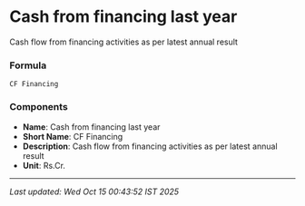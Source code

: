 # Cash from financing last year
Cash flow from financing activities as per latest annual result

### Formula
```text
CF Financing
```


### Components
- **Name**: Cash from financing last year
- **Short Name**: CF Financing
- **Description**: Cash flow from financing activities as per latest annual result
- **Unit**: Rs.Cr.

---
*Last updated: Wed Oct 15 00:43:52 IST 2025*
